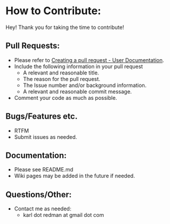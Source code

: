 # How to Contribute:

Hey! Thank you for taking the time to contribute!

## Pull Requests:
* Please refer to [Creating a pull request - User Documentation](https://help.github.com/articles/creating-a-pull-request/).
* Include the following information in your pull request
    * A relevant and reasonable title.
    * The reason for the pull request.
    * The Issue number and/or background information.
    * A relevant and reasonable commit message.
* Comment your code as much as possible.

## Bugs/Features etc.
* RTFM
* Submit issues as needed.

## Documentation:
* Please see README.md
* Wiki pages may be added in the future if needed.

## Questions/Other:
* Contact me as needed:
    * karl dot redman at gmail dot com

